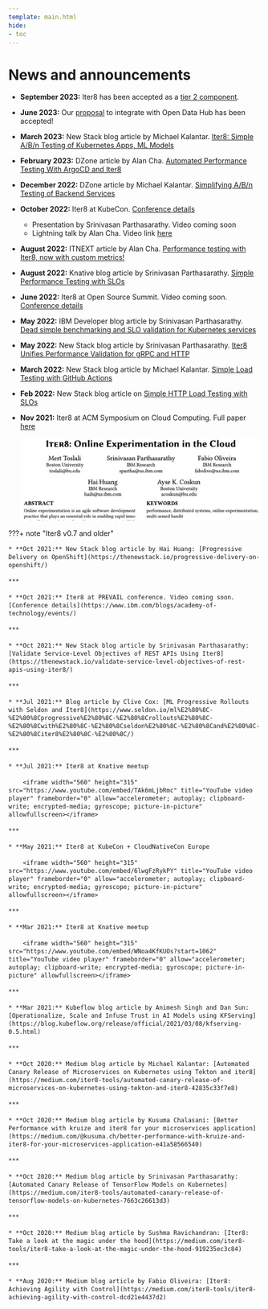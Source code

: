 ```yaml
---
template: main.html
hide:
- toc
---
```


# News and announcements

* **September 2023:** Iter8 has been accepted as a [tier 2 component](https://github.com/opendatahub-io-contrib/odh-contrib-manifests/tree/main/iter8).

* **June 2023:** Our [proposal](https://github.com/opendatahub-io/opendatahub-community/blob/f565e64242979673564e3c8c53c84b8a0abf8e3a/proposal/release-engineering.md) to integrate with Open Data Hub has been accepted!

* **March 2023:** New Stack blog article by Michael Kalantar. [Iter8: Simple A/B/n Testing of Kubernetes Apps, ML Models](https://thenewstack.io/iter8-simple-a-b-n-testing-of-kubernetes-apps-ml-models/)

* **February 2023:** DZone article by Alan Cha. [Automated Performance Testing With ArgoCD and Iter8](https://dzone.com/articles/automated-performance-testing-with-argocd-and-iter8)

* **December 2022:** DZone article by Michael Kalantar. [Simplifying A/B/n Testing of Backend Services](https://dzone.com/articles/simplifying-abn-testing-of-backend-services)

* **October 2022:** Iter8 at KubeCon. [Conference details](https://events.linuxfoundation.org/kubecon-cloudnativecon-north-america/)
    * Presentation by Srinivasan Parthasarathy. Video coming soon
    * Lightning talk by Alan Cha. Video link [here](https://www.youtube.com/watch?v=CloYk6W_7Ns)

* **August 2022:** ITNEXT article by Alan Cha. [Performance testing with Iter8, now with custom metrics!](https://itnext.io/performance-testing-with-iter8-now-with-custom-metrics-8c97bb7449c8)

* **August 2022:** Knative blog article by Srinivasan Parthasarathy. [Simple Performance Testing with SLOs](https://knative.dev/blog/articles/performance-test-with-slos/)

* **June 2022:** Iter8 at Open Source Summit. Video coming soon. [Conference details](https://events.linuxfoundation.org/open-source-summit-north-america/)

* **May 2022:** IBM Developer blog article by Srinivasan Parthasarathy. [Dead simple benchmarking and SLO validation for Kubernetes services](https://developer.ibm.com/articles/dead-simple-benchmarking-and-slo-validation-for-kubernetes-services/)

* **May 2022:** New Stack blog article by Srinivasan Parthasarathy. [Iter8 Unifies Performance Validation for gRPC and HTTP](https://thenewstack.io/iter8-unifies-performance-validation-for-grpc-and-http/)

* **March 2022:** New Stack blog article by Michael Kalantar. [Simple Load Testing with GitHub Actions](https://thenewstack.io/simple-load-testing-with-github-actions/)

* **Feb 2022:** New Stack blog article on [Simple HTTP Load Testing with SLOs](https://thenewstack.io/simple-http-load-testing-with-slos/)

* **Nov 2021:** Iter8 at ACM Symposium on Cloud Computing. Full paper [here](https://github.com/sriumcp/papers/blob/main/socc2021-final106.pdf)

    ![SLO Validation](images/socc-thumbnail.jpg)
    
???+ note "Iter8 v0.7 and older"
    
    * **Oct 2021:** New Stack blog article by Hai Huang: [Progressive Delivery on OpenShift](https://thenewstack.io/progressive-delivery-on-openshift/)

    ***

    * **Oct 2021:** Iter8 at PREVAIL conference. Video coming soon. [Conference details](https://www.ibm.com/blogs/academy-of-technology/events/)

    ***

    * **Oct 2021:** New Stack blog article by Srinivasan Parthasarathy: [Validate Service-Level Objectives of REST APIs Using Iter8](https://thenewstack.io/validate-service-level-objectives-of-rest-apis-using-iter8/)

    ***

    * **Jul 2021:** Blog article by Clive Cox: [ML‌ ‌Progressive‌ ‌Rollouts‌ ‌with‌ ‌Seldon‌ ‌and‌ ‌Iter8‌](https://www.seldon.io/ml%E2%80%8C-%E2%80%8Cprogressive%E2%80%8C-%E2%80%8Crollouts%E2%80%8C-%E2%80%8Cwith%E2%80%8C-%E2%80%8Cseldon%E2%80%8C-%E2%80%8Cand%E2%80%8C-%E2%80%8Citer8%E2%80%8C-%E2%80%8C/)

    ***

    * **Jul 2021:** Iter8 at Knative meetup

        <iframe width="560" height="315" src="https://www.youtube.com/embed/TAk6mLjbRmc" title="YouTube video player" frameborder="0" allow="accelerometer; autoplay; clipboard-write; encrypted-media; gyroscope; picture-in-picture" allowfullscreen></iframe>
        
    ***

    * **May 2021:** Iter8 at KubeCon + CloudNativeCon Europe

        <iframe width="560" height="315" src="https://www.youtube.com/embed/6lwgFzRykPY" title="YouTube video player" frameborder="0" allow="accelerometer; autoplay; clipboard-write; encrypted-media; gyroscope; picture-in-picture" allowfullscreen></iframe>

    ***

    * **Mar 2021:** Iter8 at Knative meetup

        <iframe width="560" height="315" src="https://www.youtube.com/embed/WNoa4KfKUOs?start=1062" title="YouTube video player" frameborder="0" allow="accelerometer; autoplay; clipboard-write; encrypted-media; gyroscope; picture-in-picture" allowfullscreen></iframe>

    ***

    * **Mar 2021:** Kubeflow blog article by Animesh Singh and Dan Sun: [Operationalize, Scale and Infuse Trust in AI Models using KFServing](https://blog.kubeflow.org/release/official/2021/03/08/kfserving-0.5.html)

    ***

    * **Oct 2020:** Medium blog article by Michael Kalantar: [Automated Canary Release of Microservices on Kubernetes using Tekton and iter8](https://medium.com/iter8-tools/automated-canary-release-of-microservices-on-kubernetes-using-tekton-and-iter8-42835c33f7e8)

    ***

    * **Oct 2020:** Medium blog article by Kusuma Chalasani: [Better Performance with kruize and iter8 for your microservices application](https://medium.com/@kusuma.ch/better-performance-with-kruize-and-iter8-for-your-microservices-application-e41a58566540)

    ***

    * **Oct 2020:** Medium blog article by Srinivasan Parthasarathy: [Automated Canary Release of TensorFlow Models on Kubernetes](https://medium.com/iter8-tools/automated-canary-release-of-tensorflow-models-on-kubernetes-7663c26613d3)

    ***

    * **Oct 2020:** Medium blog article by Sushma Ravichandran: [Iter8: Take a look at the magic under the hood](https://medium.com/iter8-tools/iter8-take-a-look-at-the-magic-under-the-hood-919235ec3c84)

    ***

    * **Aug 2020:** Medium blog article by Fabio Oliveira: [Iter8: Achieving Agility with Control](https://medium.com/iter8-tools/iter8-achieving-agility-with-control-dcd21e4437d2)

